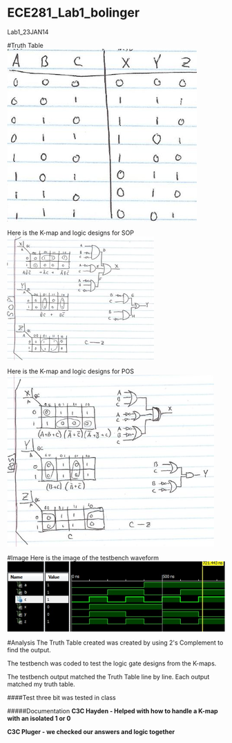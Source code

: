 ECE281_Lab1_bolinger
====================

Lab1_23JAN14


#Truth Table 
![alt text](https://github.com/Austinbolinger/ECE281_Lab1_bolinger/blob/master/Lab1_truthtable.JPG "Logo Title Text 1") 

Here is the K-map and logic designs for SOP
![alt text](https://github.com/Austinbolinger/ECE281_Lab1_bolinger/blob/master/Lab1_sop.JPG "Logo Title Text 1") 

Here is the K-map and logic designs for POS
![alt text](https://github.com/Austinbolinger/ECE281_Lab1_bolinger/blob/master/Lab1_pos.JPG "Logo Title Text 1") 

#Image
Here is the image of the testbench waveform
![alt text](https://github.com/Austinbolinger/ECE281_Lab1_bolinger/blob/master/Lab1_testchart.jpg "Logo Title Text 1") 


#Analysis
The Truth Table created was created by using 2's Complement to find the output.

The testbench was coded to test the logic gate designs from the K-maps.

The testbench output matched the Truth Table line by line. Each output matched my truth table.

####Test
three bit was tested in class

#####Documentation
**C3C Hayden - Helped with how to handle a K-map with an isolated 1 or 0**

**C3C Pluger - we checked our answers and logic together**
